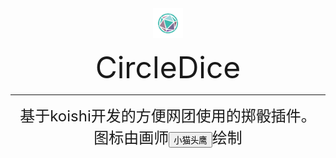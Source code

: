 <div align="center">

<img width="160" src="C%20DICE.png" style="zoom:30%;" />





<font size = 10>CircleDice</font>

------

<font size = 5>基于koishi开发的方便网团使用的掷骰插件。</font></br>
<font size = 5>图标由画师<button typr="button" title="QQ:1061394518">小猫头鹰</button>绘制</font>
</div>
